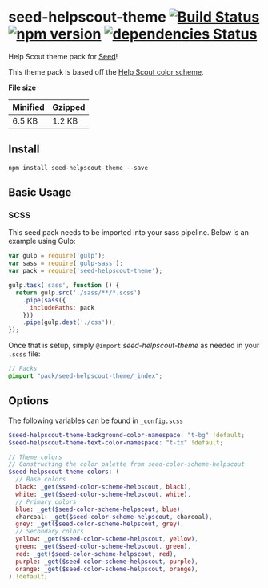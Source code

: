 # seed-helpscout-theme [![Build Status](https://travis-ci.org/helpscout/seed-helpscout-theme.svg?branch=master)](https://travis-ci.org/helpscout/seed-helpscout-theme) [![npm version](https://badge.fury.io/js/seed-helpscout-theme.svg)](https://badge.fury.io/js/seed-helpscout-theme) [![dependencies Status](https://david-dm.org/helpscout/seed-helpscout-theme/status.svg)](https://david-dm.org/helpscout/seed-helpscout-theme)

Help Scout theme pack for [Seed](https://github.com/helpscout/seed)!

This theme pack is based off the [Help Scout color scheme](https://github.com/helpscout/seed-color-scheme-helpscout).

**File size**

Minified | Gzipped
---|---
6.5 KB | 1.2 KB

## Install
```
npm install seed-helpscout-theme --save
```


## Basic Usage

### SCSS
This seed pack needs to be imported into your sass pipeline. Below is an example using Gulp:


```javascript
var gulp = require('gulp');
var sass = require('gulp-sass');
var pack = require('seed-helpscout-theme');

gulp.task('sass', function () {
  return gulp.src('./sass/**/*.scss')
    .pipe(sass({
      includePaths: pack
    }))
    .pipe(gulp.dest('./css'));
});
```

Once that is setup, simply `@import` *seed-helpscout-theme* as needed in your `.scss` file:

```scss
// Packs
@import "pack/seed-helpscout-theme/_index";
```

## Options

The following variables can be found in `_config.scss`

```scss
$seed-helpscout-theme-background-color-namespace: "t-bg" !default;
$seed-helpscout-theme-text-color-namespace: "t-tx" !default;

// Theme colors
// Constructing the color palette from seed-color-scheme-helpscout
$seed-helpscout-theme-colors: (
  // Base colors
  black: _get($seed-color-scheme-helpscout, black),
  white: _get($seed-color-scheme-helpscout, white),
  // Primary colors
  blue: _get($seed-color-scheme-helpscout, blue),
  charcoal: _get($seed-color-scheme-helpscout, charcoal),
  grey: _get($seed-color-scheme-helpscout, grey),
  // Secondary colors
  yellow: _get($seed-color-scheme-helpscout, yellow),
  green: _get($seed-color-scheme-helpscout, green),
  red: _get($seed-color-scheme-helpscout, red),
  purple: _get($seed-color-scheme-helpscout, purple),
  orange: _get($seed-color-scheme-helpscout, orange),
) !default;
```
